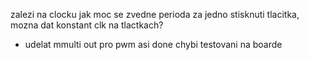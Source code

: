 zalezi na clocku jak moc se zvedne perioda za jedno stisknuti tlacitka, mozna dat konstant clk na tlactkach?

- udelat mmulti out pro pwm asi done 
chybi testovani na boarde
